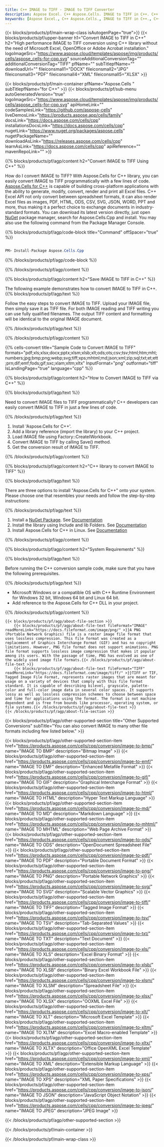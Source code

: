 ```yaml
---
title: C++ IMAGE to TIFF - IMAGE to TIFF Converter
description: Aspose Excel. C++ Aspose.Cells. IMAGE to TIFF in C++. C++ Convert IMAGE to TIFF saveformat. C++ IMAGE to TIFF format. Save IMAGE to TIFF C++.
keywords: [Aspose Excel., C++ Aspose.Cells., IMAGE to TIFF in C++., C++ IMAGE to TIFF saveformat., IMAGE to TIFF C++., C++ Convert IMAGE to TIFF]
---
```


{{< blocks/products/pf/main-wrap-class isAutogenPage="true">}}
{{< blocks/products/pf/upper-banner h1="Convert IMAGE to TIFF in C++" h2="High performance IMAGE to TIFF conversion using C++ library without the need of Microsoft Excel, OpenOffice or Adobe Acrobat installation." logoImageSrc="https://www.aspose.cloud/templates/aspose/img/products/cells/aspose_cells-for-cpp.svg" sourceAdditionalConversionTag="" additionalConversionTag="TIFF" pfName="" subTitlepfName="" downloadUrl="" fileiconsmall1="DOCX" fileiconsmall2="JPG" fileiconsmall3="PDF" fileiconsmall4="XML" fileiconsmall5="XLSX" >}}

{{< blocks/products/pf/main-container pfName="Aspose.Cells " subTitlepfName="for C++" >}}
{{< blocks/products/pf/sub-menu autoGeneratedVersion="true" logoImageSrc="https://www.aspose.cloud/templates/aspose/img/products/cells/aspose_cells-for-cpp.svg" apiHomeLink="" codeSamplesLink="https://github.com/aspose-cells" liveDemosLink="https://products.aspose.app/cells/family" docsLink="https://docs.aspose.com/cells/cpp" installationsDocsLink="https://docs.aspose.com/cells/cpp" nugetLink="https://www.nuget.org/packages/aspose.cells" nugetPackageName="" downloadAsLink="https://releases.aspose.com/cells/cpp" learnAsLink="https://docs.aspose.com/cells/cpp" apiReference="" mavenRepoLink="" >}}


{{% blocks/products/pf/agp/content h2="Convert IMAGE to TIFF Using C++" %}}

How do I convert IMAGE to TIFF? With Aspose.Cells for C++ library, you can easily convert IMAGE to TIFF programmatically with  a few lines of code. [Aspose.Cells for C++](https://products.aspose.com/cells/cpp) is capable of building cross-platform applications with the ability to generate, modify, convert, render and print all Excel files. C++ Excel API not only convert between spreadsheet formats, it can also render Excel files as images, PDF, HTML, ODS, CSV, SVG, JSON, WORD, PPT and more, thus making it a perfect choice to exchange documents in industry-standard formats. You can download its latest version directly, just open [NuGet](https://www.nuget.org/packages/Aspose.Cells.Cpp/) package manager, search for Aspose.Cells.Cpp and install. You may also use the following command from the Package Manager Console.

{{% blocks/products/pf/agp/code-block title="Command" offSpacer="true" %}}

```cs

PM> Install-Package Aspose.Cells.Cpp

```

{{% /blocks/products/pf/agp/code-block %}}

{{% /blocks/products/pf/agp/content %}}

{{% blocks/products/pf/agp/content h2="Save IMAGE to TIFF in C++" %}}

The following example demonstrates how to convert IMAGE to TIFF in C++.
{{% blocks/products/pf/agp/text %}}

Follow the easy steps to convert IMAGE to TIFF. Upload your IMAGE file, then simply save it as TIFF file. For both IMAGE reading and TIFF writing you can use fully qualified filenames. The output TIFF content and formatting will be identical to the original IMAGE document.

{{% /blocks/products/pf/agp/text %}}

{{% /blocks/products/pf/agp/content %}}

{{% cells-convert title="Sample Code to Convert IMAGE to TIFF" formats="pdf;xls;xlsx;docx;pptx;xlsm;xlsb;xlt;ods;ots;csv;tsv;html;htm;mht;numbers;jpg;bmp;png;webp;svg;tiff;xps;mhtml;md;json;xml;zip;sql;txt;et;ett;prn;dif;emf;fods;gif;sxc;xlam;xltm;xltx" InputFormat="png" outformat="tiff" IsLandingPage="true" language="cpp" %}}

{{% blocks/products/pf/agp/content h2="How to Convert IMAGE to TIFF via C++" %}}

{{% blocks/products/pf/agp/text %}}

Need to convert IMAGE files to TIFF programmatically? C++ developers can easily convert IMAGE to TIFF in just a few lines of code.

{{% /blocks/products/pf/agp/text %}}

1.  Install 'Aspose.Cells for C++'.
1.  Add a library reference (import the library) to your C++ project.
1.  Load IMAGE file using Factory::CreateIWorkbook.
1.  Convert IMAGE to TIFF by calling Save() method.
1.  Get the conversion result of IMAGE to TIFF.

{{% /blocks/products/pf/agp/content %}}

{{% blocks/products/pf/agp/content h2="C++ library to convert IMAGE to TIFF" %}}

{{% blocks/products/pf/agp/text %}}

There are three options to install "Aspose.Cells for C++" onto your system. Please choose one that resembles your needs and follow the step-by-step instructions:

{{% /blocks/products/pf/agp/text %}}

1.  Install a [NuGet Package](https://www.nuget.org/packages/Aspose.Cells.Cpp/). See [Documentation](https://docs.aspose.com/cells/cpp/installation/#using-nuget-package-manager)
1.  Install the library using Include and lib Folders. See [Documentation](https://docs.aspose.com/cells/cpp/installation/#using-include-and-lib-folders)
1.  Install Aspose.Cells for C++ in Linux. See [Documentation](https://docs.aspose.com/cells/cpp/installation/#installing-asposecells-for-c-in-linux)

{{% /blocks/products/pf/agp/content %}}

{{% blocks/products/pf/agp/content h2="System Requirements" %}}

{{% blocks/products/pf/agp/text %}}

 Before running the C++ conversion sample code, make sure that you have the following prerequisites.

{{% /blocks/products/pf/agp/text %}}

- Microsoft Windows or a compatible OS with C++ Runtime Environment for Windows 32 bit, Windows 64 bit and Linux 64 bit.
- Add reference to the Aspose.Cells for C++ DLL in your project.

{{% /blocks/products/pf/agp/content %}}

<!-- aboutfile Starts -->
    {{< blocks/products/pf/agp/about-file-section >}}
        {{< blocks/products/pf/agp/about-file-text fileFormat="IMAGE" readMoreLink="https://docs.fileformat.com/image/png/" >}}A PNG (Portable Network Graphics) file is a raster image file format that uses lossless compression. This file format was created as a replacement of Graphics Interchange Format (GIF) and has no copyright limitations. However, PNG file format does not support animations. PNG file format supports lossless image compression that makes it popular among its users. With the passage of time, PNG has evolved as one of the widely used image file formats.{{< /blocks/products/pf/agp/about-file-text >}}
        {{< blocks/products/pf/agp/about-file-text fileFormat="TIFF" readMoreLink="https://docs.fileformat.com/image/tiff/" >}}TIFF or TIF, Tagged Image File Format, represents raster images that are meant for usage on a variety of devices that comply with this file format standard. It is capable of describing bilevel, grayscale, palette-color and full-color image data in several color spaces. It supports lossy as well as lossless compression schemes to choose between space and time for applications using the format. The format is not machine dependent and is free from bounds like processor, operating system, or file systems.{{< /blocks/products/pf/agp/about-file-text >}}
    {{< /blocks/products/pf/agp/about-file-section >}}
<!-- aboutfile Ends -->

{{< blocks/products/pf/agp/other-supported-section title="Other Supported Conversions" subTitle="You can also convert IMAGE to many other file formats including few listed below." >}}

{{< blocks/products/pf/agp/other-supported-section-item href="https://products.aspose.com/cells/cpp/conversion/image-to-bmp/" name="IMAGE TO BMP" description="Bitmap Image" >}}
{{< blocks/products/pf/agp/other-supported-section-item href="https://products.aspose.com/cells/cpp/conversion/image-to-emf/" name="IMAGE TO EMF" description="Enhanced Metafile Format" >}}
{{< blocks/products/pf/agp/other-supported-section-item href="https://products.aspose.com/cells/cpp/conversion/image-to-gif/" name="IMAGE TO GIF" description="Graphical Interchange Format" >}}
{{< blocks/products/pf/agp/other-supported-section-item href="https://products.aspose.com/cells/cpp/conversion/image-to-html/" name="IMAGE TO HTML" description="Hyper Text Markup Language" >}}
{{< blocks/products/pf/agp/other-supported-section-item href="https://products.aspose.com/cells/cpp/conversion/image-to-md/" name="IMAGE TO MD" description="Markdown Language" >}}
{{< blocks/products/pf/agp/other-supported-section-item href="https://products.aspose.com/cells/cpp/conversion/image-to-mhtml/" name="IMAGE TO MHTML" description="Web Page Archive Format" >}}
{{< blocks/products/pf/agp/other-supported-section-item href="https://products.aspose.com/cells/cpp/conversion/image-to-ods/" name="IMAGE TO ODS" description="OpenDocument Spreadsheet File" >}}
{{< blocks/products/pf/agp/other-supported-section-item href="https://products.aspose.com/cells/cpp/conversion/image-to-pdf/" name="IMAGE TO PDF" description="Portable Document Format" >}}
{{< blocks/products/pf/agp/other-supported-section-item href="https://products.aspose.com/cells/cpp/conversion/image-to-png/" name="IMAGE TO PNG" description="Portable Network Graphics" >}}
{{< blocks/products/pf/agp/other-supported-section-item href="https://products.aspose.com/cells/cpp/conversion/image-to-svg/" name="IMAGE TO SVG" description="Scalable Vector Graphics" >}}
{{< blocks/products/pf/agp/other-supported-section-item href="https://products.aspose.com/cells/cpp/conversion/image-to-tiff/" name="IMAGE TO TIFF" description="Tagged Image Format" >}}
{{< blocks/products/pf/agp/other-supported-section-item href="https://products.aspose.com/cells/cpp/conversion/image-to-tsv/" name="IMAGE TO TSV" description="Tab-Separated Values" >}}
{{< blocks/products/pf/agp/other-supported-section-item href="https://products.aspose.com/cells/cpp/conversion/image-to-txt/" name="IMAGE TO TXT" description="Text Document" >}}
{{< blocks/products/pf/agp/other-supported-section-item href="https://products.aspose.com/cells/cpp/conversion/image-to-xls/" name="IMAGE TO XLS" description="Excel Binary Format" >}}
{{< blocks/products/pf/agp/other-supported-section-item href="https://products.aspose.com/cells/cpp/conversion/image-to-xlsb/" name="IMAGE TO XLSB" description="Binary Excel Workbook File" >}}
{{< blocks/products/pf/agp/other-supported-section-item href="https://products.aspose.com/cells/cpp/conversion/image-to-xlsm/" name="IMAGE TO XLSM" description="Spreadsheet File" >}}
{{< blocks/products/pf/agp/other-supported-section-item href="https://products.aspose.com/cells/cpp/conversion/image-to-xlsx/" name="IMAGE TO XLSX" description="OOXML Excel File" >}}
{{< blocks/products/pf/agp/other-supported-section-item href="https://products.aspose.com/cells/cpp/conversion/image-to-xlt/" name="IMAGE TO XLT" description="Microsoft Excel Template" >}}
{{< blocks/products/pf/agp/other-supported-section-item href="https://products.aspose.com/cells/cpp/conversion/image-to-xltm/" name="IMAGE TO XLTM" description="Excel Macro-enabled Template" >}}
{{< blocks/products/pf/agp/other-supported-section-item href="https://products.aspose.com/cells/cpp/conversion/image-to-xltx/" name="IMAGE TO XLTX" description="Office OpenXML Excel Template" >}}
{{< blocks/products/pf/agp/other-supported-section-item href="https://products.aspose.com/cells/cpp/conversion/image-to-xml/" name="IMAGE TO XML" description="Extensible Markup Language" >}}
{{< blocks/products/pf/agp/other-supported-section-item href="https://products.aspose.com/cells/cpp/conversion/image-to-xps/" name="IMAGE TO XPS" description="XML Paper Specifications" >}}
{{< blocks/products/pf/agp/other-supported-section-item href="https://products.aspose.com/cells/cpp/conversion/image-to-json/" name="IMAGE TO JSON" description="JavaScript Object Notation" >}}
{{< blocks/products/pf/agp/other-supported-section-item href="https://products.aspose.com/cells/cpp/conversion/image-to-jpeg/" name="IMAGE TO JPEG" description="JPEG Image" >}}

{{< /blocks/products/pf/agp/other-supported-section >}}

{{< /blocks/products/pf/main-container >}}
    
{{< /blocks/products/pf/main-wrap-class >}}
